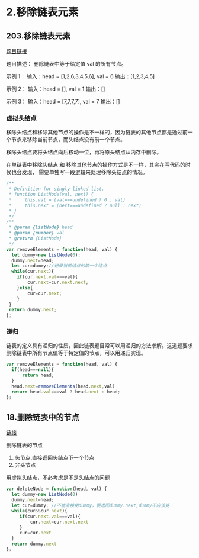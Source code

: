 # 2.移除链表元素

## 203.移除链表元素
[题目链接](https://leetcode.cn/problems/remove-linked-list-elements/)

题目描述：
删除链表中等于给定值 val 的所有节点。

示例 1：
输入：head = [1,2,6,3,4,5,6], val = 6
输出：[1,2,3,4,5]

示例 2：
输入：head = [], val = 1
输出：[]

示例 3：
输入：head = [7,7,7,7], val = 7
输出：[]

### 虚拟头结点
移除头结点和移除其他节点的操作是不一样的，因为链表的其他节点都是通过前一个节点来移除当前节点，而头结点没有前一个节点。

移除头结点要将头结点向后移动一位，再将原头结点从内存中删除。

在单链表中移除头结点 和 移除其他节点的操作方式是不一样，其实在写代码的时候也会发现，
需要单独写一段逻辑来处理移除头结点的情况。
```js
/**
 * Definition for singly-linked list.
 * function ListNode(val, next) {
 *     this.val = (val===undefined ? 0 : val)
 *     this.next = (next===undefined ? null : next)
 * }
 */
/**
 * @param {ListNode} head
 * @param {number} val
 * @return {ListNode}
 */
var removeElements = function(head, val) {
  let dummy=new ListNode(0);
  dummy.next=head;
  let cur=dummy;//记录当前结点的前一个结点
  while(cur.next){
    if(cur.next.val===val){
        cur.next=cur.next.next;
    }else{
        cur=cur.next;
    }
 }
 return dummy.next;
};
```
### 递归
链表的定义具有递归的性质，因此链表题目常可以用递归的方法求解。这道题要求删除链表中所有节点值等于特定值的节点，可以用递归实现。
```js
var removeElements = function(head, val) {
  if(head===null){
      return head;
  }
  head.next=removeElements(head.next,val)
  return head.val===val ? head.next : head;
};
```

## 18.删除链表中的节点

[链接](https://leetcode.cn/problems/shan-chu-lian-biao-de-jie-dian-lcof/description/)  

删除链表的节点
1. 头节点,直接返回头结点下一个节点  
2. 非头节点  

用虚拟头结点，不必考虑是不是头结点的问题  
```js
var deleteNode = function(head, val) {
  let dummy=new ListNode(0)
  dummy.next=head;
  let cur=dummy; //不能直接用dummy，要返回dummy.next,dummy不应该变
  while(cur&&cur.next){
     if(cur.next.val===val){
         cur.next=cur.next.next
     }
     cur=cur.next
  }
  return dummy.next
};
```